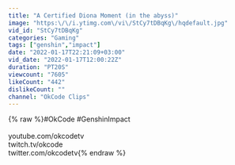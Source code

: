 ```yaml
---
title: "A Certified Diona Moment (in the abyss)"
image: "https:\/\/i.ytimg.com\/vi\/StCy7tDBqKg\/hqdefault.jpg"
vid_id: "StCy7tDBqKg"
categories: "Gaming"
tags: ["genshin","impact"]
date: "2022-01-17T22:21:09+03:00"
vid_date: "2022-01-17T12:00:22Z"
duration: "PT20S"
viewcount: "7605"
likeCount: "442"
dislikeCount: ""
channel: "OkCode Clips"
---
```

{% raw %}#OkCode #GenshinImpact <br /><br />youtube.com/okcodetv <br />twitch.tv/okcode <br />twitter.com/okcodetv{% endraw %}
